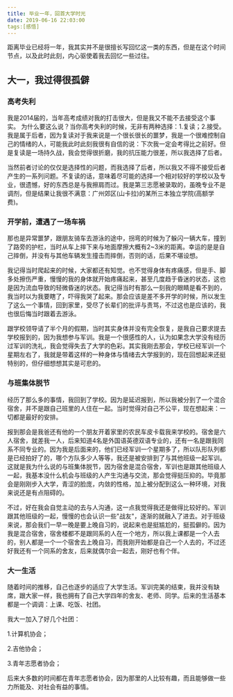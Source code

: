 ```yaml
---
title: 毕业一年，回首大学时光
date: 2019-06-16 22:03:00
tags:[感悟]
---
```


距离毕业已经将一年，我其实并不是很擅长写回忆这一类的东西，但是在这个时间节点，以及此时此刻，内心驱使着我去回忆一些过往。  

## 大一，我过得很孤僻

### 高考失利

我是2014届的，当年高考成绩对我的打击很大，但是我又不能不去接受这个事实。  为什么要这么说？当你高考失利的时候，无非有两种选择：1.复读；2.接受。我是属于后者，因为复读对于我来说是一个很长很长的噩梦，我是一个很难控制自己的情绪的人，可能我此时此刻我很有自信的说：下次我一定会考得比之前好。但是复读是一场持久战，我会觉得很折磨，我的抗压能力很差，所以我选择了后者。  

当然前者讨论的仅仅是选择性的问题，而我选择了后者，所以我又不得不接受后者产生的一系列问题。不复读的话，意味着尽可能的选择一个相对较好的学校以及专业，很遗憾，好的东西总是与我擦肩而过。我是第三志愿被录取的，虽晚专业不是调剂，但是结果让我很不满意：广州郊区(山卡拉)的某所三本独立学院(高额学费)。

### 开学前，遭遇了一场车祸

那也是异常噩梦，跟朋友骑车去游泳的途中，拐弯的时候为了躲闪一辆大车，撞到了路旁的护栏，当时从车上摔下来与地面摩擦大概有2~3米的距离。幸运的是是自己摔倒，并没有与其他车辆发生撞击而摔倒，否则的话，后果不堪设想。  

我记得当时爬起来的时候，大家都还有知觉。也不觉得身体有疼痛感，但是手、脚多处擦伤严重，慢慢的我的身体就开始疼痛起来，甚至几度趋于昏迷的状态，这也是因为流血导致的轻微昏迷的状态。我记得当时有那么一刻我的眼睛是看不到的，我当时以为我要瞎了，吓得我哭了起来。那会应该是差不多开学的时候，所以发生了这么一个事情，回到家里，受尽了长辈们的批评与责骂，不过这也是应该的，我也很后悔当时跟着去游泳。  

跟学校领导请了半个月的假期，当时其实身体并没有完全恢复，是我自己要求提去学校报到的，因为我想参与军训。我是一个很感性的人，认为如果念大学没有经历过军训的洗礼，我会觉得失去了大学的色彩。其实我刚去那会，学校已经军训一个星期左右了，我就是带着这样的一种身体与情绪去大学报到的，现在回想起来还挺特别的，但仔细想想其实是可悲的。

### 与班集体脱节

经历了那么多的事情，我回到了学校。因为是延迟报到，所以我被分到了一个混合宿舍，并不是跟自己班里的人住在一起。当时觉得对自己不公平，现在想起来：一切都是最好的安排。  

报到那会是我爸还有他的一个朋友开着家里的农民车皮卡载我来学校的。宿舍是六人宿舍，就差我一人，后来知道4名是外国语英德双语专业的，还有一名是跟我同系不同专业的。因为我是后面来的，他们已经军训一个星期多了，所以队形队列都是已经拍好了的，哪个方队多少人等等，我还是被安排到了与其他班级一起军训。这就是我为什么说的与班集体脱节，因为宿舍是混合宿舍，军训也是跟其他班级人一起，我基本没什么机会与班级的人产生沟通与交流，那会觉得挺压抑的。毕竟那会是刚刚步入大学，青涩的脸庞，内敛的性格，加上被分配到这么一种环境，对我来说还是有点阻碍的。 

不过，好在我会自觉主动的去与人沟通，这一点我觉得我还是做得比较好的。军训跟其他班级的一起，慢慢的也会认识一些"战友"，逐渐的就融入了进去。对于班级来说，那会我们一早一晚是要上晚自习的，说起来也是挺尴尬的，挺孤僻的。因为我是混合宿舍，宿舍楼都不是跟同系的人在一个地方，所以我上课都是一个人去的，别人都是一个一个宿舍去上晚自习，而我刚开始都是自己一个人去的，不过还好我还有一个同系的舍友，后来就偶尔会一起去，刚好也有个伴。

### 大一生活

随着时间的推移，自己也逐步的适应了大学生活。军训完美的结束，我并没有缺席，跟大家一样，我也拥有了自己大学四年的舍友、老师、同学。后来的生活基本都是一个调调：上课、吃饭、社团。

我大一加入了好几个社团：

1.计算机协会；  

2.吉他协会；  

3.青年志愿者协会；  

后来大多数的时间都在青年志愿者协会，因为那里的人比较有趣，而且能够做一些力所能及、对社会有益的事情。

